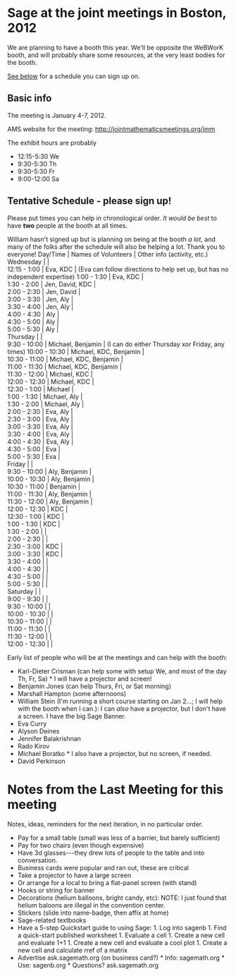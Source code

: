 

# Sage at the joint meetings in Boston, 2012

We are planning to have a booth this year.   We'll be opposite the WeBWorK booth, and will probably share some resources, at the very least bodies for the booth. 

<a href="/jmms2012#boothsignup">See below</a> for a schedule you can sign up on. 


## Basic info

The meeting is January 4-7, 2012. 

AMS website for the meeting: <a class="http" href="http://jointmathematicsmeetings.org/jmm">http://jointmathematicsmeetings.org/jmm</a> 

The exhibit hours are probably 

* 12:15-5:30 We 
* 9:30-5:30 Th  
* 9:30-5:30 Fr  
* 9:00-12:00 Sa 

## Tentative Schedule - please sign up!

<a name="boothsignup"></a> 

Please put times you can help in chronological order.  _It would be best_ to have **two** people at the booth at all times. 

William hasn't signed up but is planning on being at the booth _a lot_, and many of the folks after the schedule will also be helping a lot.  Thank you to everyone! 
 Day/Time  |  Names of Volunteers  |  Other info (activity, etc.)
 Wednesday |   |  
 12:15 - 1:00 |  Eva, KDC  |  (Eva can follow directions to help set up, but has no independent expertise) 
 1:00 - 1:30 |  Eva, KDC  |  
 1:30 - 2:00 |  Jen, David, KDC  |  
 2:00 - 2:30 |  Jen, David |  
 3:00 - 3:30 |  Jen, Aly |  
 3:30 - 4:00 |  Jen, Aly |  
 4:00 - 4:30 |  Aly |  
 4:30 - 5:00 |  Aly |  
 5:00 - 5:30 |  Aly |  
Thursday |   |  
 9:30 - 10:00 |  Michael, Benjamin  |  (I can do either Thursday xor Friday, any times) 
 10:00 - 10:30 |  Michael, KDC, Benjamin  |  
 10:30 - 11:00 |  Michael, KDC, Benjamin  |  
 11:00 - 11:30 |  Michael, KDC, Benjamin  |  
 11:30 - 12:00 |  Michael, KDC  |  
 12:00 - 12:30 |  Michael, KDC  |  
 12:30 - 1:00 |  Michael  |  
 1:00 - 1:30 |  Michael, Aly  |  
 1:30 - 2:00 |  Michael, Aly  |  
 2:00 - 2:30 |  Eva, Aly  |  
 2:30 - 3:00 |  Eva, Aly  |  
 3:00 - 3:30 |  Eva, Aly  |  
 3:30 - 4:00 |  Eva, Aly  |  
 4:00 - 4:30 |  Eva, Aly  |  
 4:30 - 5:00 |  Eva  |  
 5:00 - 5:30 |  Eva  |  
Friday |   |  
 9:30 - 10:00 | Aly, Benjamin  |  
 10:00 - 10:30 | Aly, Benjamin  |  
 10:30 - 11:00 | Benjamin  |  
 11:00 - 11:30 | Aly, Benjamin  |  
 11:30 - 12:00 | Aly, Benjamin  |  
 12:00 - 12:30 |  KDC  |  
 12:30 - 1:00 |  KDC  |  
 1:00 - 1:30 |  KDC  |  
 1:30 - 2:00 |   |  
 2:00 - 2:30 |   |  
 2:30 - 3:00 |  KDC  |  
 3:00 - 3:30 |  KDC  |  
 3:30 - 4:00 |   |  
 4:00 - 4:30 |   |  
 4:30 - 5:00 |   |  
 5:00 - 5:30 |   |  
Saturday |   |  
 9:00 - 9:30 |   |  
 9:30 - 10:00 |   |  
 10:00 - 10:30 |   |  
 10:30 - 11:00 |   |  
 11:00 - 11:30 |   |  
 11:30 - 12:00 |   |  
 12:00 - 12:30 |   |  

Early list of people who will be at the meetings and can help with the booth: 

* Karl-Dieter Crisman (can help some with setup We, and most of the day Th, Fr, Sa) 
      * I will have a projector and screen! 
* Benjamin Jones (can help Thurs, Fri, or Sat morning) 
* Marshall Hampton (some afternoons) 
* William Stein (I'm running a short course starting on Jan 2...; I will help with the booth when I can.): I can *also* have a projector, but I don't have a screen.  I have the big Sage Banner. 
* Eva Curry 
* Alyson Deines 
* Jennifer Balakrishnan 
* Rado Kirov 
* Michael Boratko 
      * I also have a projector, but no screen, if needed. 
* David Perkinson 

# Notes from the Last Meeting for this meeting

Notes, ideas, reminders for the next iteration, in no particular order. 

* Pay for a small table (small was less of a barrier, but barely sufficient) 
* Pay for two chairs (even though expensive) 
* Have 3d glasses---they drew lots of people to the table and into conversation. 
* Business cards were popular and ran out, these are critical 
* Take a projector to have a large screen 
* Or arrange for a local to bring a flat-panel screen (with stand) 
* Hooks or string for banner 
* Decorations (helium balloons, bright candy, etc):  NOTE: I just found that helium baloons are illegal in the convention center. 
* Stickers (slide into name-badge, then affix at home) 
* Sage-related textbooks 
* Have a 5-step Quickstart guide to using Sage: 
         1. Log into sagenb 
         1. Find a quick-start published worksheet 
         1. Evaluate a cell 
         1. Create a new cell and evaluate 1+1 
         1. Create a new cell and evaluate a cool plot 
         1. Create a new cell and calculate rref of a matrix 
* Advertise ask.sagemath.org (on business card?) 
         * Info: sagemath.org 
         * Use: sagenb.org 
         * Questions?  ask.sagemath.org 